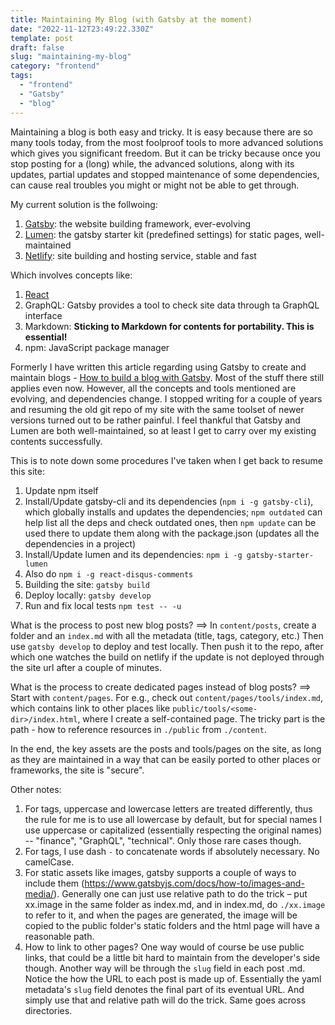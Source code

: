 ```yaml
---
title: Maintaining My Blog (with Gatsby at the moment)
date: "2022-11-12T23:49:22.330Z"
template: post
draft: false
slug: "maintaining-my-blog" 
category: "frontend"
tags:
  - "frontend"
  - "Gatsby"
  - "blog"
---
```


Maintaining a blog is both easy and tricky. It is easy because there are so many tools today, from the most foolproof tools to more advanced solutions which gives you significant freedom. But it can be tricky because once you stop posting for a (long) while, the advanced solutions, along with its updates, partial updates and stopped maintenance of some dependencies, can cause real troubles you might or might not be able to get through.

My current solution is the follwoing:
1. [Gatsby](https://www.gatsbyjs.com/): the website building framework, ever-evolving
2. [Lumen](https://github.com/alxshelepenok/gatsby-starter-lumen): the gatsby starter kit (predefined settings) for static pages, well-maintained
3. [Netlify](https://app.netlify.com): site building and hosting service, stable and fast

Which involves concepts like:
1. [React](https://reactjs.org/)
2. GraphQL: Gatsby provides a tool to check site data through ta GraphQL interface
3. Markdown: **Sticking to Markdown for contents for portability. This is essential!**
4. npm: JavaScript package manager

Formerly I have written this article regarding using Gatsby to create and maintain blogs - [How to build a blog with Gatsby](https://zzxxian.netlify.app/posts/2018-09-18-gatsby-blog/gatsby-blog). Most of the stuff there still applies even now. However, all the concepts and tools mentioned are evolving, and dependencies change. I stopped writing for a couple of years and resuming the old git repo of my site with the same toolset of newer versions turned out to be rather painful. I feel thankful that Gatsby and Lumen are both well-maintained, so at least I get to carry over my existing contents successfully.

This is to note down some procedures I've taken when I get back to resume this site:
1. Update npm itself
2. Install/Update gatsby-cli and its dependencies (`npm i -g gatsby-cli`), which globally installs and updates the dependencies; `npm outdated` can help list all the deps and check outdated ones, then `npm update` can be used there to update them along with the package.json (updates all the dependencies in a project)
3. Install/Update lumen and its dependencies: `npm i -g gatsby-starter-lumen`
4. Also do `npm i -g react-disqus-comments `
5. Building the site: `gatsby build`
6. Deploy locally: `gatsby develop`
7. Run and fix local tests `npm test -- -u`

What is the process to post new blog posts? ==> In `content/posts`, create a folder and an `index.md` with all the metadata (title, tags, category, etc.) Then use `gatsby develop` to deploy and test locally. Then push it to the repo, after which one watches the build on netlify if the update is not deployed through the site url after a couple of minutes.

What is the process to create dedicated pages instead of blog posts? ==> Start with `content/pages`. For e.g., check out `content/pages/tools/index.md`, which contains link to other places like `public/tools/<some-dir>/index.html`, where I create a self-contained page. The tricky part is the path - how to reference resources in `./public` from `./content`.

In the end, the key assets are the posts and tools/pages on the site, as long as they are maintained in a way that can be easily ported to other places or frameworks, the site is "secure".

Other notes:
1. For tags, uppercase and lowercase letters are treated differently, thus the rule for me is to use all lowercase by default, but for special names I use uppercase or capitalized (essentially respecting the original names) -- "finance", "GraphQL", "technical". Only those rare cases though.
2. For tags, I use dash `-` to concatenate words if absolutely necessary. No camelCase.
3. For static assets like images, gatsby supports a couple of ways to include them (https://www.gatsbyjs.com/docs/how-to/images-and-media/). Generally one can just use relative path to do the trick – put xx.image in the same folder as index.md, and in index.md, do `./xx.image` to refer to it, and when the pages are generated, the image will be copied to the public folder's static folders and the html page will have a reasonable path.
4. How to link to other pages? One way would of course be use public links, that could be a little bit hard to maintain from the developer's side though. Another way will be through the `slug` field in each post .md. Notice the how the URL to each post is made up of. Essentially the yaml metadata's `slug` field denotes the final part of its eventual URL. And simply use that and relative path will do the trick. Same goes across directories.
